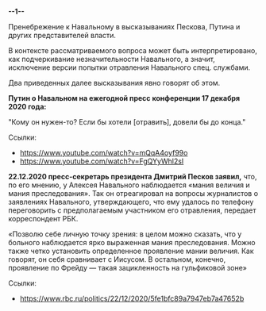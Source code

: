 **--1--**

Пренебрежение к Навальному в высказываниях Пескова, Путина и других представителей власти. 

В контексте рассматриваемого вопроса может быть интерпретировано, как подчеркивание незначительности Навального, а значит, исключение версии попытки отравления Навального спец. службами. 

Два приведенных далее высказывания явно говорят об этом.

**Путин о Навальном на ежегодной пресс конференции 17 декабря 2020 года:**

"Кому он нужен-то? Если бы хотели [отравить], довели бы до конца."

Ссылки:

- https://www.youtube.com/watch?v=mQqA4oyf99o
- https://www.youtube.com/watch?v=FgQYyWhl2sI

**22.12.2020 пресс-секретарь президента Дмитрий Песков заявил,** что, по его мнению, у Алексея Навального наблюдается «мания величия и мания преследования». Так он отреагировал на вопросы журналистов о заявлениях Навального, утверждающего, что ему удалось по телефону переговорить с предполагаемым участником его отравления, передает корреспондент РБК.


«Позволю себе личную точку зрения: в целом можно сказать, что у больного наблюдается ярко выраженная мания преследования. Можно также четко установить определенное проявление мании величия. Как говорят, он себя сравнивает с Иисусом. В остальном, конечно, проявление по Фрейду — такая зацикленность на гульфиковой зоне»


Ссылки:
- https://www.rbc.ru/politics/22/12/2020/5fe1bfc89a7947eb7a47652b